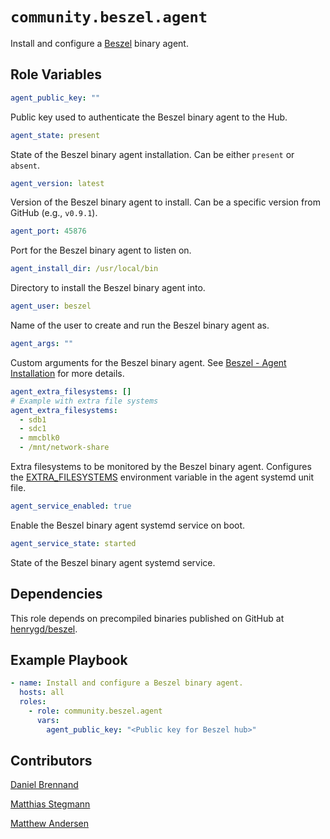 # `community.beszel.agent`

Install and configure a [Beszel](https://github.com/henrygd/beszel) binary agent.

## Role Variables

```yaml
agent_public_key: ""
```

Public key used to authenticate the Beszel binary agent to the Hub.

```yaml
agent_state: present
```

State of the Beszel binary agent installation. Can be either `present` or `absent`.

```yaml
agent_version: latest
```

Version of the Beszel binary agent to install. Can be a specific version from GitHub (e.g., `v0.9.1`).

```yaml
agent_port: 45876
```

Port for the Beszel binary agent to listen on.

```yaml
agent_install_dir: /usr/local/bin
```

Directory to install the Beszel binary agent into.

```yaml
agent_user: beszel
```

Name of the user to create and run the Beszel binary agent as.

```yaml
agent_args: ""
```

Custom arguments for the Beszel binary agent. See [Beszel - Agent Installation](https://beszel.dev/guide/agent-installation) for more details.

```yaml
agent_extra_filesystems: []
# Example with extra file systems
agent_extra_filesystems:
  - sdb1
  - sdc1
  - mmcblk0
  - /mnt/network-share
```

Extra filesystems to be monitored by the Beszel binary agent. Configures the [EXTRA_FILESYSTEMS](https://beszel.dev/guide/additional-disks#binary-agent) environment variable in the agent systemd unit file.

```yaml
agent_service_enabled: true
```

Enable the Beszel binary agent systemd service on boot.

```yaml
agent_service_state: started
```

State of the Beszel binary agent systemd service.

## Dependencies

This role depends on precompiled binaries published on GitHub at [henrygd/beszel](https://github.com/henrygd/beszel/releases).

## Example Playbook

```yaml
- name: Install and configure a Beszel binary agent.
  hosts: all
  roles:
    - role: community.beszel.agent
      vars:
        agent_public_key: "<Public key for Beszel hub>"
```

## Contributors

[Daniel Brennand](https://github.com/dbrennand)

[Matthias Stegmann](https://github.com/stegmatze)

[Matthew Andersen](https://github.com/crzykidd)
